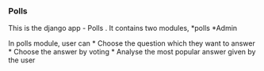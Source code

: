 ### Polls
This is the django app - Polls . It contains two modules,
     *polls
     *Admin

In polls module, user can
      *  Choose the question which they want to answer 
      *  Choose the answer by voting
      *  Analyse the most popular answer given by the user 
    
    
    
